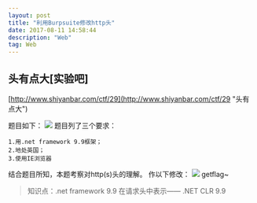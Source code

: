 ```yaml
---
layout: post
title: "利用Burpsuite修改http头"
date: 2017-08-11 14:58:44
description: "Web"
tag: Web
---
```


## 头有点大[实验吧]
[http://www.shiyanbar.com/ctf/29](http://www.shiyanbar.com/ctf/29 "头有点大")

题目如下：
![](http://ou0111n4v.bkt.clouddn.com/QQ%E6%88%AA%E5%9B%BE20170811160055.png)
题目列了三个要求：
```
1.用.net framework 9.9框架；
2.地处英国；
3.使用IE浏览器
```
结合题目所知，本题考察对http(s)头的理解。
作以下修改：
![](http://ou0111n4v.bkt.clouddn.com/QQ%E6%88%AA%E5%9B%BE20170811160804.png)
getflag~
> 知识点：.net framework 9.9 在请求头中表示—— .NET CLR 9.9
